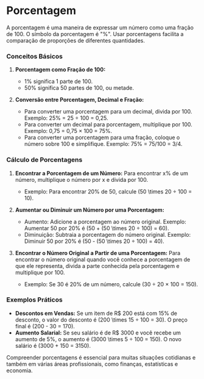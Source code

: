 # Porcentagem 
A porcentagem é uma maneira de expressar um número como uma fração de 100. O símbolo da porcentagem é "%". Usar porcentagens facilita a comparação de proporções de diferentes quantidades.

### Conceitos Básicos

1. **Porcentagem como Fração de 100:**
   - 1% significa 1 parte de 100.
   - 50% significa 50 partes de 100, ou metade.

2. **Conversão entre Porcentagem, Decimal e Fração:**
   - Para converter uma porcentagem para um decimal, divida por 100. Exemplo: 25% = 25 ÷ 100 = 0,25.
   - Para converter um decimal para porcentagem, multiplique por 100. Exemplo: 0,75 = 0,75 × 100 = 75%.
   - Para converter uma porcentagem para uma fração, coloque o número sobre 100 e simplifique. Exemplo: 75% = 75/100 = 3/4.

### Cálculo de Porcentagens

1. **Encontrar a Porcentagem de um Número:**
   Para encontrar x% de um número, multiplique o número por x e divida por 100.
   - Exemplo: Para encontrar 20% de 50, calcule \(50 \times 20 ÷ 100 = 10\).

2. **Aumentar ou Diminuir um Número por uma Porcentagem:**
   - Aumento: Adicione a porcentagem ao número original. Exemplo: Aumentar 50 por 20% é \(50 + (50 \times 20 ÷ 100) = 60\).
   - Diminuição: Subtraia a porcentagem do número original. Exemplo: Diminuir 50 por 20% é \(50 - (50 \times 20 ÷ 100) = 40\).

3. **Encontrar o Número Original a Partir de uma Porcentagem:**
   Para encontrar o número original quando você conhece a porcentagem de que ele representa, divida a parte conhecida pela porcentagem e multiplique por 100.
   - Exemplo: Se 30 é 20% de um número, calcule \(30 ÷ 20 × 100 = 150\).

### Exemplos Práticos

- **Descontos em Vendas:** Se um item de R$ 200 está com 15% de desconto, o valor do desconto é \(200 \times 15 ÷ 100 = 30\). O preço final é \(200 - 30 = 170\).
- **Aumento Salarial:** Se seu salário é de R$ 3000 e você recebe um aumento de 5%, o aumento é \(3000 \times 5 ÷ 100 = 150\). O novo salário é \(3000 + 150 = 3150\).

Compreender porcentagens é essencial para muitas situações cotidianas e também em várias áreas profissionais, como finanças, estatísticas e economia.